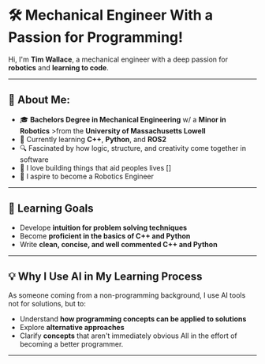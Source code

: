 # 🛠️ Mechanical Engineer With a Passion for Programming!

Hi, I'm **Tim Wallace**, a mechanical engineer with a deep passion for **robotics** and **learning to code**.

---

## 🤖 About Me:
- 🎓 **Bachelors Degree in Mechanical Engineering** w/ a **Minor in Robotics** >from the **University of Massachusetts Lowell** 
- 📖 Currently learning **C++**, **Python**, and **ROS2**  
- 🔍 Fascinated by how logic, structure, and creativity come together in software  
- 🤝 I love building things that aid peoples lives []
- 💭 I aspire to become a Robotics Engineer

---

## 🧠 Learning Goals
- Develope **intuition for problem solving techniques**
- Become **proficient in the basics of C++ and Python**
- Write **clean, concise, and well commented C++ and Python**

---

## 💡 Why I Use AI in My Learning Process
As someone coming from a non-programming background, I use AI tools not for solutions, but to:
- Understand **how programming concepts can be applied to solutions**
- Explore **alternative approaches**
- Clarify **concepts** that aren't immediately obvious
All in the effort of becoming a better programmer.

---


